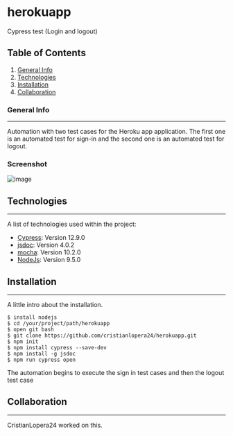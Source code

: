 # herokuapp


Cypress test (Login and logout)


## Table of Contents
1. [General Info](#general-info)
2. [Technologies](#technologies)
3. [Installation](#installation)
4. [Collaboration](#collaboration)

### General Info
***
Automation with two test cases for the Heroku app application. The first one is an automated test for sign-in and the second one is an automated test for logout.

### Screenshot

![image](https://github.com/cristianlopera24/herokuapp/assets/56046255/0ca46e3f-4e22-49fe-904c-125e2e677488)


## Technologies
***
A list of technologies used within the project:

* [Cypress](https://www.cypress.io/): Version 12.9.0
* [jsdoc](https://jsdoc.app/): Version 4.0.2
* [mocha](https://mochajs.org/): Version 10.2.0
* [NodeJs](https://nodejs.org/en/download): Version 9.5.0

## Installation
***
A little intro about the installation. 
```
$ install nodejs
$ cd /your/project/path/herokuapp
$ open git bash
$ git clone https://github.com/cristianlopera24/herokuapp.git
$ npm init
$ npm install cypress --save-dev
$ npm install -g jsdoc
$ npm run cypress open
```
The automation begins to execute the sign in test cases and then the logout test case
## Collaboration
***

CristianLopera24 worked on this.

